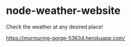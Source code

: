 # node-weather-website
Check the weather at any desired place!


https://murmuring-gorge-53634.herokuapp.com/
